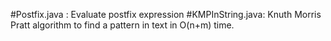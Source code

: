 #Postfix.java :  Evaluate postfix expression 
#KMPInString.java: Knuth Morris Pratt algorithm to find a pattern in text in O(n+m) time.
